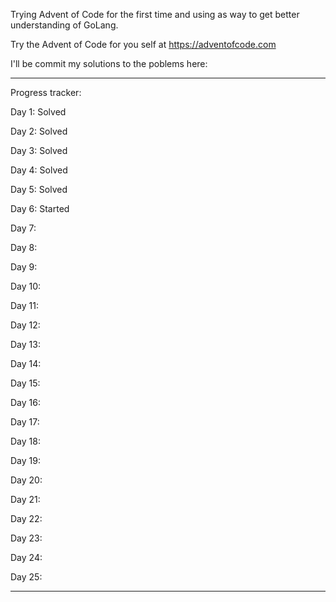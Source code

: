 Trying Advent of Code for the first time and using as way to get better understanding of GoLang.

Try the Advent of Code for you self at https://adventofcode.com

I'll be commit my solutions to the poblems here:

----------------------------------------------------------------------------------

Progress tracker: 

Day 1:  Solved

Day 2:  Solved

Day 3:  Solved

Day 4:  Solved

Day 5:  Solved

Day 6:  Started

Day 7:

Day 8:

Day 9:

Day 10:

Day 11:

Day 12:

Day 13:

Day 14:

Day 15:

Day 16:

Day 17:

Day 18:

Day 19:

Day 20:

Day 21:

Day 22:

Day 23:

Day 24:

Day 25:

----------------------------------------------------------------------------------